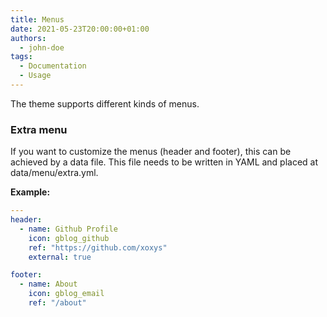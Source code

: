 ```yaml
---
title: Menus
date: 2021-05-23T20:00:00+01:00
authors:
  - john-doe
tags:
  - Documentation
  - Usage
---
```


The theme supports different kinds of menus.

<!--more-->

### Extra menu

If you want to customize the menus (header and footer), this can be achieved by a data file. This file needs to be written in YAML and placed at data/menu/extra.yml.

**Example:**

```yaml
---
header:
  - name: Github Profile
    icon: gblog_github
    ref: "https://github.com/xoxys"
    external: true

footer:
  - name: About
    icon: gblog_email
    ref: "/about"
```
